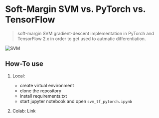 # Soft-Margin SVM vs. PyTorch vs. TensorFlow
> soft-margin SVM gradient-descent implementation in PyTorch and TensorFlow 2.x in order to get used to autmatic differentiation.

![SVM](https://upload.wikimedia.org/wikipedia/commons/thumb/7/72/SVM_margin.png/512px-SVM_margin.png)


## How-To use

1. Local: 

	- create virtual environment
	- clone the repository
	- install requirements.txt
	- start jupyter notebook and open `svm_tf_pytorch.ipynb`

2. Colab: Link

 

